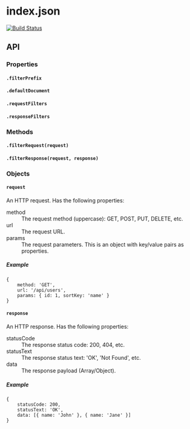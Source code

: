 index.json
==========
[![Build Status](https://travis-ci.org/atesgoral/index.json.png?branch=master)](https://travis-ci.org/atesgoral/index.json)

API
---

### Properties

#### `.filterPrefix`

#### `.defaultDocument`

#### `.requestFilters`

#### `.responseFilters`

### Methods

#### `.filterRequest(request)`

#### `.filterResponse(request, response)`

### Objects

#### `request`

An HTTP request. Has the following properties:

<dl>
    <dt>method</dt> <dd>The request method (uppercase): GET, POST, PUT, DELETE, etc.</dd>
    <dt>url</dt>    <dd>The request URL.</dd>
    <dt>params</dt> <dd>The request parameters. This is an object with key/value pairs as properties.</dd>
</dl>

##### Example
```
{
    method: 'GET',
    url: '/api/users',
    params: { id: 1, sortKey: 'name' }
}
```

#### `response`

An HTTP response. Has the following properties:

<dl>
    <dt>statusCode</dt> <dd>The response status code: 200, 404, etc.</dd>
    <dt>statusText</dt> <dd>The response status text: 'OK', 'Not Found', etc.</dd>
    <dt>data</dt>       <dd>The response payload (Array/Object).</dd>
</dl>

##### Example
```
{
    statusCode: 200,
    statusText: 'OK',
    data: [{ name: 'John' }, { name: 'Jane' }]
}
```
